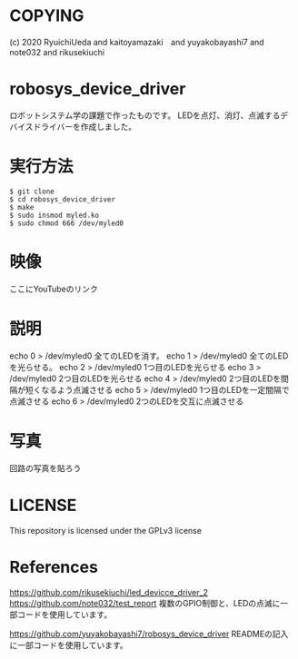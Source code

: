 # COPYING
(c) 2020 RyuichiUeda and kaitoyamazaki　and yuyakobayashi7 and note032 and rikusekiuchi

# robosys_device_driver
ロボットシステム学の課題で作ったものです。 LEDを点灯、消灯、点滅するデバイスドライバーを作成しました。

# 実行方法
    $ git clone 
    $ cd robosys_device_driver
    $ make
    $ sudo insmod myled.ko
    $ sudo chmod 666 /dev/myled0
    

# 映像
ここにYouTubeのリンク

# 説明
echo 0 > /dev/myled0    全てのLEDを消す。
echo 1 > /dev/myled0    全てのLEDを光らせる。
echo 2 > /dev/myled0    1つ目のLEDを光らせる
echo 3 > /dev/myled0    2つ目のLEDを光らせる
echo 4 > /dev/myled0    2つ目のLEDを間隔が短くなるよう点滅させる
echo 5 > /dev/myled0    1つ目のLEDを一定間隔で点滅させる
echo 6 > /dev/myled0    2つのLEDを交互に点滅させる

# 写真
回路の写真を貼ろう
# LICENSE
This repository is licensed under the GPLv3 license

# References
https://github.com/rikusekiuchi/led_devicce_driver_2
https://github.com/note032/test_report
複数のGPIO制御と、LEDの点滅に一部コードを使用しています。

https://github.com/yuyakobayashi7/robosys_device_driver
READMEの記入に一部コードを使用しています。
